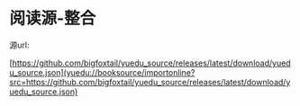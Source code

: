 阅读源-整合
=
源url:

[https://github.com/bigfoxtail/yuedu_source/releases/latest/download/yuedu_source.json](yuedu://booksource/importonline?src=https://github.com/bigfoxtail/yuedu_source/releases/latest/download/yuedu_source.json)
